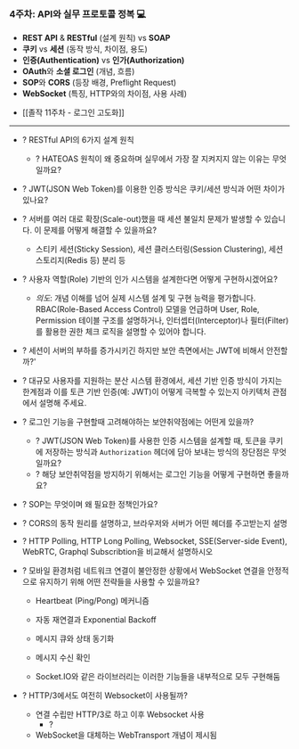 ### **4주차: API와 실무 프로토콜 정복** 💻

* **REST API** & **RESTful** (설계 원칙) vs **SOAP**
* **쿠키** vs **세션** (동작 방식, 차이점, 용도)
* **인증(Authentication)** vs **인가(Authorization)**
* **OAuth**와 **소셜 로그인** (개념, 흐름)
* **SOP**와 **CORS** (등장 배경, Preflight Request)
* **WebSocket** (특징, HTTP와의 차이점, 사용 사례)

- [[졸작 11주차 - 로그인 고도화]]

---

- ? RESTful API의 6가지 설계 원칙
    - ? HATEOAS 원칙이 왜 중요하며 실무에서 가장 잘 지켜지지 않는 이유는 무엇일까요?
- ? JWT(JSON Web Token)를 이용한 인증 방식은 쿠키/세션 방식과 어떤 차이가 있나요?
- ? 서버를 여러 대로 확장(Scale-out)했을 때 세션 불일치 문제가 발생할 수 있습니다. 이 문제를 어떻게 해결할 수 있을까요?
    - 스티키 세션(Sticky Session), 세션 클러스터링(Session Clustering), 세션 스토리지(Redis 등) 분리 등
- ? 사용자 역할(Role) 기반의 인가 시스템을 설계한다면 어떻게 구현하시겠어요?
    - _의도_: 개념 이해를 넘어 실제 시스템 설계 및 구현 능력을 평가합니다. RBAC(Role-Based Access Control) 모델을 언급하며 User, Role, Permission 테이블 구조를 설명하거나, 인터셉터(Interceptor)나 필터(Filter)를 활용한 권한 체크 로직을 설명할 수 있어야 합니다.
- ? 세션이 서버의 부하를 증가시키긴 하지만 보안 측면에서는 JWT에 비해서 안전할까?'
- ? 대규모 사용자를 지원하는 분산 시스템 환경에서, 세션 기반 인증 방식이 가지는 한계점과 이를 토큰 기반 인증(예: JWT)이 어떻게 극복할 수 있는지 아키텍처 관점에서 설명해 주세요.
- ? 로그인 기능을 구현할때 고려해야하는 보얀취약점에는 어떤게 있을까?
    - ? JWT(JSON Web Token)를 사용한 인증 시스템을 설계할 때, 토큰을 쿠키에 저장하는 방식과 `Authorization` 헤더에 담아 보내는 방식의 장단점은 무엇일까요?
    - ? 해당 보안취약점을 방지하기 위해서는 로그인 기능을 어떻게 구현하면 좋을까요?
- ? SOP는 무엇이며 왜 필요한 정책인가요?
- ? CORS의 동작 원리를 설명하고, 브라우저와 서버가 어떤 헤더를 주고받는지 설명

- ? HTTP Polling, HTTP Long Polling, Websocket, SSE(Server-side Event), WebRTC, Graphql Subscribtion을 비교해서 설명하시오

- ? 모바일 환경처럼 네트워크 연결이 불안정한 상황에서 WebSocket 연결을 안정적으로 유지하기 위해 어떤 전략들을 사용할 수 있을까요?
    - Heartbeat (Ping/Pong) 메커니즘
    - 자동 재연결과 Exponential Backoff
    - 메시지 큐와 상태 동기화
    - 메시지 수신 확인

    - Socket.IO와 같은 라이브러리는 이러한 기능들을 내부적으로 모두 구현해둠

- ? HTTP/3에서도 여전히 Websocket이 사용될까?
    - 연결 수립만 HTTP/3로 하고 이후 Websocket 사용
        - ? 
    - WebSocket을 대체하는 WebTransport 개념이 제시됨
